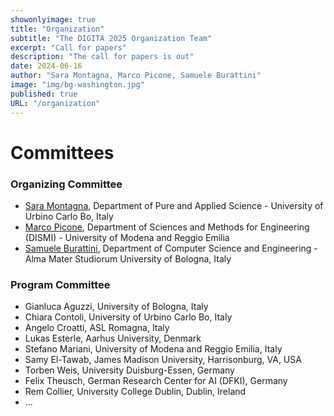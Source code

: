 ```yaml
---
showonlyimage: true
title: "Organization"
subtitle: "The DIGITA 2025 Organization Team"
excerpt: "Call for papers"
description: "The call for papers is out"
date: 2024-06-16
author: "Sara Montagna, Marco Picone, Samuele Burattini"
image: "img/bg-washington.jpg"
published: true
URL: "/organization"
---
```

# Committees

### Organizing Committee

* [Sara Montagna](https://www.uniurb.it/persone/sara-montagna), Department of Pure and Applied Science - University of Urbino Carlo Bo, Italy
* [Marco Picone](https://www.marcopicone.net/), Department of Sciences and Methods for Engineering (DISMI) - University of Modena and
Reggio Emilia
* [Samuele Burattini](https://www.unibo.it/sitoweb/samuele.burattini/en), Department of Computer Science and Engineering - Alma Mater Studiorum University of Bologna, Italy

### Program Committee

* Gianluca Aguzzi, University of Bologna, Italy
* Chiara Contoli, University of Urbino Carlo Bo, Italy
* Angelo Croatti, ASL Romagna, Italy
* Lukas Esterle, Aarhus University, Denmark
* Stefano Mariani, University of Modena and Reggio Emilia, Italy
* Samy El-Tawab, James Madison University, Harrisonburg, VA, USA
* Torben Weis, University Duisburg-Essen, Germany
* Felix Theusch, German Research Center for AI (DFKI), Germany
* Rem Collier, University College Dublin, Dublin, Ireland
* ...



